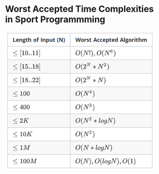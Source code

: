 # Worst Accepted Time Complexities in Sport Programmming

![Time complexities](../images/worsttime.PNG)